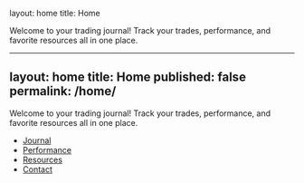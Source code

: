 layout: home
title: Home

Welcome to your trading journal! Track your trades, performance, and favorite resources all in one place.


---
layout: home
title: Home
published: false
permalink: /home/
---

Welcome to your trading journal! Track your trades, performance, and favorite resources all in one place.

- [Journal](journal.html)
- [Performance](performance.html)
- [Resources](resources.html)
- [Contact](contact.html)
